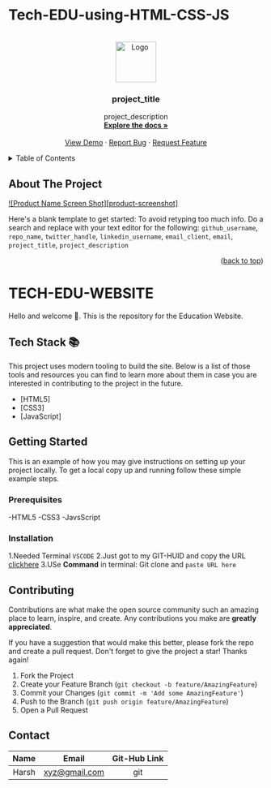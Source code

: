 # Tech-EDU-using-HTML-CSS-JS
<a name="readme-top"></a>

<!-- OUTPUT:-

![Output_Tech_EDu](https://user-images.githubusercontent.com/109859710/205874779-5b7984a6-73dc-41cf-91f9-74cf6489e941.png)
 -->
 
 <!-- PROJECT LOGO -->
<br />
<div align="center">
  <a href="https://github.com/github_username/repo_name">
    <img src="https://www.google.com/url?sa=i&url=https%3A%2F%2Fwww.freepik.com%2Ffree-photos-vectors%2Fproject-management-logo&psig=AOvVaw0bmboyLzBY7rqr2AUvFxWo&ust=1675492273931000&source=images&cd=vfe&ved=0CAwQjRxqFwoTCPDr8Z_d-PwCFQAAAAAdAAAAABAI" alt="Logo" width="80" height="80">
  </a>

<h3 align="center">project_title</h3>

  <p align="center">
    project_description
    <br />
    <a href="https://github.com/github_username/repo_name"><strong>Explore the docs »</strong></a>
    <br />
    <br />
    <a href="https://github.com/github_username/repo_name">View Demo</a>
    ·
    <a href="https://github.com/github_username/repo_name/issues">Report Bug</a>
    ·
    <a href="https://github.com/github_username/repo_name/issues">Request Feature</a>
  </p>
</div>



<!-- TABLE OF CONTENTS -->
<details>
  <summary>Table of Contents</summary>
  <ol>
    <li>
      <a href="#about-the-project">About The Project</a>
      <ul>
        <li><a href="#Tech-Stack">Built With</a></li>
      </ul>
    </li>
    <li>
      <a href="#getting-started">Getting Started</a>
      <ul>
        <li><a href="#prerequisites">Prerequisites</a></li>
        <li><a href="#installation">Installation</a></li>
      </ul>
    </li>
    <li><a href="#usage">Usage</a></li>
    <li><a href="#roadmap">Roadmap</a></li>
    <li><a href="#contributing">Contributing</a></li>
    <li><a href="#license">License</a></li>
    <li><a href="#contact">Contact</a></li>
    <li><a href="#acknowledgments">Acknowledgments</a></li>
  </ol>
</details>

## About The Project

[![Product Name Screen Shot][product-screenshot]](https://example.com)

Here's a blank template to get started: To avoid retyping too much info. Do a search and replace with your text editor for the following: `github_username`, `repo_name`, `twitter_handle`, `linkedin_username`, `email_client`, `email`, `project_title`, `project_description`

<p align="right">(<a href="#readme-top">back to top</a>)</p>

# TECH-EDU-WEBSITE

Hello and welcome 👋. This is the repository for the Education Website.


## Tech Stack 📚

This project uses modern tooling to build the site. Below is a list of those tools and resources you can find to learn more about them in case you are interested in contributing to the project in the future.

- [HTML5]
- [CSS3]
- [JavaScript]


## Getting Started

This is an example of how you may give instructions on setting up your project locally.
To get a local copy up and running follow these simple example steps.

### Prerequisites
-HTML5
-CSS3
-JavsScript

### Installation

1.Needed Terminal ```VSCODE```
2.Just got to my GIT-HUID and copy the URL [clickhere](https://github.com/Harsh-Thaker007/Tech-EDU-using-HTML-CSS-JS)
3.USe <b>Command</b> in terminal: Git clone and ```paste URL here```

## Contributing

Contributions are what make the open source community such an amazing place to learn, inspire, and create. Any contributions you make are **greatly appreciated**.

If you have a suggestion that would make this better, please fork the repo and create a pull request.
Don't forget to give the project a star! Thanks again!

1. Fork the Project
2. Create your Feature Branch (`git checkout -b feature/AmazingFeature`)
3. Commit your Changes (`git commit -m 'Add some AmazingFeature'`)
4. Push to the Branch (`git push origin feature/AmazingFeature`)
5. Open a Pull Request

## Contact

| Name | Email    | Git-Hub Link   |
| :---:   | :---: | :---: |
| Harsh | xyz@gmail.com | git  |

